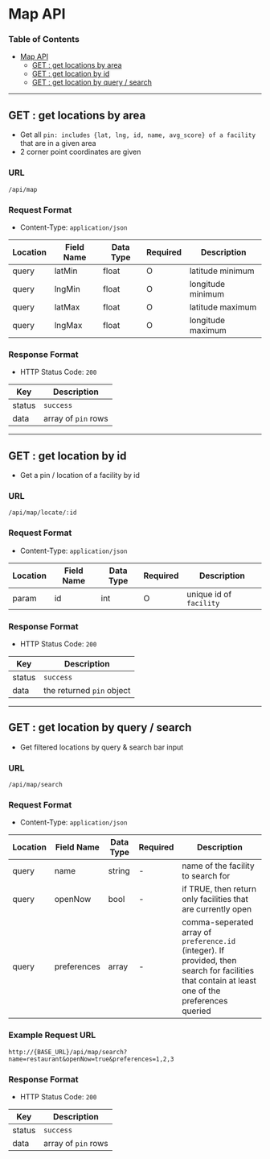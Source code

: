 # Map API

### Table of Contents

- [Map API](#map-api)
  - [GET : get locations by area](#get--get-locations-by-area)
  - [GET : get location by id](#get--get-location-by-id)
  - [GET : get location by query / search](#get--get-location-by-query--search)

---

## GET : get locations by area
- Get all `pin: includes {lat, lng, id, name, avg_score} of a facility` that are in a given area
- 2 corner point coordinates are given

### URL
`/api/map`

### Request Format
- Content-Type: `application/json`

| Location | Field Name | Data Type | Required | Description |
| --- | --- | --- | --- | --- |
| query | latMin | float | O | latitude minimum |
| query | lngMin | float | O | longitude minimum |
| query | latMax | float | O | latitude maximum |
| query | lngMax | float | O | longitude maximum |

### Response Format
- HTTP Status Code: `200`

| Key | Description |
| --- | --- |
| status | `success` |
| data | array of `pin` rows |

---

## GET : get location by id
- Get a pin / location of a facility by id

### URL
`/api/map/locate/:id`

### Request Format
- Content-Type: `application/json`

| Location | Field Name | Data Type | Required | Description |
| --- | --- | --- | --- | --- |
| param | id | int | O | unique id of `facility` |

### Response Format
- HTTP Status Code: `200`

| Key | Description |
| --- | --- |
| status | `success` |
| data | the returned `pin` object |

---

## GET : get location by query / search
- Get filtered locations by query & search bar input

### URL
`/api/map/search`

### Request Format
- Content-Type: `application/json`

| Location | Field Name | Data Type | Required | Description |
| --- | --- | --- | --- | --- |
| query | name | string | - | name of the facility to search for |
| query | openNow | bool | - | if TRUE, then return only facilities that are currently open |
| query | preferences | array | - | comma-seperated array of `preference.id` (integer). If provided, then search for facilities that contain at least one of the preferences queried |

### Example Request URL
`http://{BASE_URL}/api/map/search?name=restaurant&openNow=true&preferences=1,2,3`

### Response Format
- HTTP Status Code: `200`

| Key | Description |
| --- | --- |
| status | `success` |
| data | array of `pin` rows |

